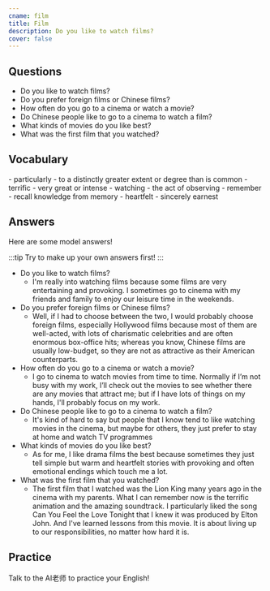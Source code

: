 ```yaml
---
cname: film
title: Film
description: Do you like to watch films?
cover: false
---
```

<banner></banner>

## Questions

- Do you like to watch films?
- Do you prefer foreign films or Chinese films?
- How often do you go to a cinema or watch a movie?
- Do Chinese people like to go to a cinema to watch a film?
- What kinds of movies do you like best?
- What was the first film that you watched?

## Vocabulary

<vocab-list>
- particularly
  - to a distinctly greater extent or degree than is common
- terrific
  - very great or intense
- watching
  - the act of observing
- remember
  - recall knowledge from memory
- heartfelt
  - sincerely earnest

<!-- blank -->

</vocab-list>

## Answers
Here are some model answers!

:::tip
Try to make up your own answers first!
:::

- Do you like to watch films?
  - I&#39;m really into watching films because some films are very entertaining and provoking. I sometimes go to cinema with my friends and family to enjoy our leisure time in the weekends.
- Do you prefer foreign films or Chinese films?
  - Well, if I had to choose between the two, I would probably choose foreign films, especially Hollywood films because most of them are well-acted, with lots of charismatic celebrities and are often enormous box-office hits; whereas you know, Chinese films are usually low-budget, so they are not as attractive as their American counterparts.
- How often do you go to a cinema or watch a movie?
  - I go to cinema to watch movies from time to time. Normally if I’m not busy with my work, I’ll check out the movies to see whether there are any movies that attract me; but if I have lots of things on my hands, I&#39;ll probably focus on my work.
- Do Chinese people like to go to a cinema to watch a film?
  - It&#39;s kind of hard to say but people that I know tend to like watching movies in the cinema, but maybe for others, they just prefer to stay at home and watch TV programmes
- What kinds of movies do you like best?
  - As for me, I like drama films the best because sometimes they just tell simple but warm and heartfelt stories with provoking and often emotional endings which touch me a lot.
- What was the first film that you watched?
  - The first film that I watched was the Lion King many years ago in the cinema with my parents. What I can remember now is the terrific animation and the amazing soundtrack. I particularly liked the song Can You Feel the Love Tonight that I knew it was produced by Elton John. And I&#39;ve learned lessons from this movie. It is about living up to our responsibilities, no matter how hard it is.

## Practice
Talk to the AI老师 to practice your English!
<qrfooter></qrfooter>
